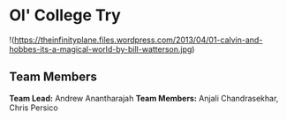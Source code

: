 # Ol' College Try

!(https://theinfinityplane.files.wordpress.com/2013/04/01-calvin-and-hobbes-its-a-magical-world-by-bill-watterson.jpg)

## Team Members

**Team Lead:** Andrew Anantharajah
**Team Members:** Anjali Chandrasekhar, Chris Persico
